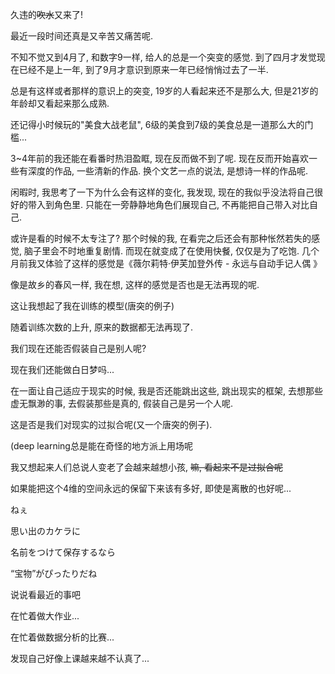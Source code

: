 久违的~~吹水~~又来了!



<!--more-->



最近一段时间还真是又辛苦又痛苦呢.



不知不觉又到4月了, 和数字9一样, 给人的总是一个突变的感觉. 到了四月才发觉现在已经不是上一年, 到了9月才意识到原来一年已经悄悄过去了一半.



总是有这样或者那样的意识上的突变, 19岁的人看起来还不是那么大, 但是21岁的年龄却又看起来那么成熟.



还记得小时候玩的"美食大战老鼠", 6级的美食到7级的美食总是一道那么大的门槛...



3~4年前的我还能在看番时热泪盈眶, 现在反而做不到了呢. 现在反而开始喜欢一些有深度的作品, 一些清新的作品. 换个文艺一点的说法, 是想诗一样的作品呢.



闲暇时, 我思考了一下为什么会有这样的变化, 我发现, 现在的我似乎没法将自己很好的带入到角色里. 只能在一旁静静地角色们展现自己, 不再能把自己带入对比自己.



或许是看的时候不太专注了? 那个时候的我, 在看完之后还会有那种怅然若失的感觉, 脑子里会不时地重复剧情. 而现在就变成了在使用快餐, 仅仅是为了吃饱. 几个月前我又体验了这样的感觉是《薇尔莉特·伊芙加登外传 - 永远与自动手记人偶 》



像是故乡的春风一样, 我在想, 这样的感觉是否也是无法再现的呢.



这让我想起了我在训练的模型(唐突的例子)



随着训练次数的上升, 原来的数据都无法再现了.



我们现在还能否假装自己是别人呢?



现在我们还能做白日梦吗...



在一面让自己适应于现实的时候, 我是否还能跳出这些, 跳出现实的框架, 去想那些虚无飘渺的事, 去假装那些是真的, 假装自己是另一个人呢.



这是否是我们对现实的过拟合呢(又一个唐突的例子).



(deep learning总是能在奇怪的地方派上用场呢



我又想起来人们总说人变老了会越来越想小孩, ~~嘛, 看起来不是过拟合呢~~



如果能把这个4维的空间永远的保留下来该有多好, 即使是离散的也好呢...



ねぇ



思い出のカケラに

名前をつけて保存するなら

“宝物”がぴったりだね



说说看最近的事吧



在忙着做大作业...



在忙着做数据分析的比赛...



发现自己好像上课越来越不认真了...